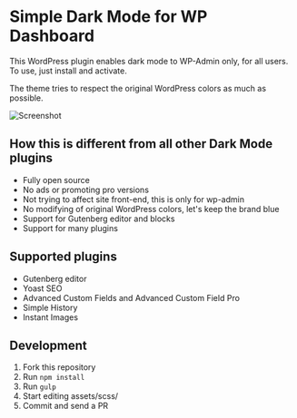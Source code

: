 # Simple Dark Mode for WP Dashboard

This WordPress plugin enables dark mode to WP-Admin only, for all users. To use, just install and activate.

The theme tries to respect the original WordPress colors as much as possible.

![](https://i.imgur.com/n9EJEai.png "Screenshot")

## How this is different from all other Dark Mode plugins

- Fully open source
- No ads or promoting pro versions
- Not trying to affect site front-end, this is only for wp-admin
- No modifying of original WordPress colors, let's keep the brand blue
- Support for Gutenberg editor and blocks
- Support for many plugins

## Supported plugins

- Gutenberg editor
- Yoast SEO
- Advanced Custom Fields and Advanced Custom Field Pro
- Simple History
- Instant Images

## Development

1. Fork this repository
2. Run `npm install`
3. Run `gulp`
4. Start editing assets/scss/
5. Commit and send a PR